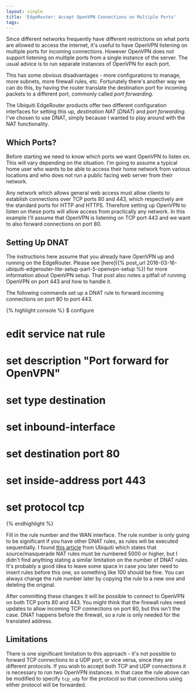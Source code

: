 ```yaml
---
layout: single
title: 'EdgeRouter: Accept OpenVPN Connections on Multiple Ports'
tags:
---
```


Since different networks frequently have different restrictions on what ports
are allowed to access the internet, it's useful to have OpenVPN listening on 
multiple ports for incoming connections. However OpenVPN does not support 
listening on multiple ports from a single instance of the server. The usual 
advice is to run separate instances of OpenVPN for each port.

This has some obvious disadvantages - more configurations to manage, more 
subnets, more firewall rules, etc. Fortunately there's another way we can do 
this, by having the router translate the destination port for incoming packets
to a different port, commonly called _port forwarding_.

The Ubiquiti EdgeRouter products offer two different configuration interfaces 
for setting this up, _destination NAT_ (_DNAT_) and _port forwarding_. I've 
chosen to use DNAT, simply because I wanted to play around with the NAT 
functionality.

## Which Ports?

Before starting we need to know which ports we want OpenVPN to listen on. This 
will vary depending on the situation. I'm going to assume a typical home user 
who wants to be able to access their home network from various locations and who 
does not run a public facing web server from their network.

Any network which allows general web access must allow clients to establish 
connections over TCP ports 80 and 443, which respectively are the standard ports 
for HTTP and HTTPS. Therefore setting up OpenVPN to listen on these ports will 
allow access from practically any network. In this example I'll assume that 
OpenVPN is listening on TCP port 443 and we want to also forward connections on 
port 80.

## Setting Up DNAT

The instructions here assume that you already have OpenVPN up and running on the 
EdgeRouter. Please see
[here]({% post_url 2016-03-16-ubiquiti-edgerouter-lite-setup-part-5-openvpn-setup %})
for more information about OpenVPN setup. That post also notes a pitfall of 
running OpenVPN on port 443 and how to handle it.

The following commands set up a DNAT rule to forward incoming connections on 
port 80 to port 443.

{% highlight console %}
$ configure
# edit service nat rule <rule-number>
# set description "Port forward for OpenVPN"
# set type destination
# set inbound-interface <wan-iface>
# set destination port 80
# set inside-address port 443
# set protocol tcp
{% endhighlight %}

Fill in the rule number and the WAN interface. The rule number is only going to 
be significant if you have other DNAT rules, as rules will be executed 
sequentially.  I found
[this article](https://help.ubnt.com/hc/en-us/articles/204976494-EdgeMAX-Add-source-NAT-rules) 
from Ubiquiti which states that source/masquerade NAT rules must be numbered 
5000 or higher, but I didn't find anything stating a similar limitation on the 
number of DNAT rules. It's probably a good idea to leave some space in case you 
later need to insert rules before this one, so something like 100 should be 
fine. You can always change the rule number later by copying the rule to a new 
one and deleting the original.

After committing these changes it will be possible to connect to OpenVPN on both 
TCP ports 80 and 443. You might think that the firewall rules need updates to 
allow incoming TCP connections on port 80, but this isn't the case. DNAT happens 
before the firewall, so a rule is only needed for the translated address.

## Limitations

There is one significant limitation to this approach - it's not possible to 
forward TCP connections to a UDP port, or vice versa, since they are different 
protocols. If you wish to accept both TCP and UDP connections it is necessary to 
run two OpenVPN instances. In that case the rule above can be modified to 
specify `tcp_udp` for the protocol so that connections using either protocol 
will be forwarded.
